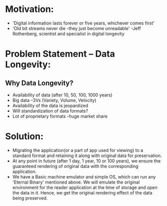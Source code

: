 # Motivation:
 - 'Digital information lasts forever or five years, whichever comes first'
 - 'Old bit streams never die -they just become unreadable'
      -Jeff Rothenberg, scientist and specialist in digital longevity
      
# Problem Statement – Data Longevity:
## Why Data Longevity?
 - Availability of data (after 10, 50, 100, 1000 years)
 - Big data –3Vs (Variety, Volume, Velocity)
 - Availability of the data is jeopardized
 - Will standardization of data formats?
 - Lot of proprietary formats -huge market share
      
# Solution:
 - Migrating the application(or a part of app used for viewing) to a standard format and retaining it along with original data for preservation.
 - At any point in future (after 1 day, 1 year, 10 or 100 years), we ensure the guaranteed rendering of original data with the corresponding application.
 - We have a Basic machine emulator and simple OS, which can run any 'Eternal Binary' mentioned above. We will emulate the original environment for the reader application at the time of storage and open the data in it. Hence, we get the original rendering effect of the data being preserved.
